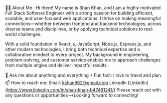 👨‍💻 About Me :
Hi there! My name is Shan Khan, and I am a highly motivated Full Stack Software Engineer with a strong passion for building efficient, scalable, and user-focused web applications. I thrive on making meaningful connections—whether between frontend and backend technologies, across diverse teams and disciplines, or by applying technical solutions to real-world challenges.

With a solid foundation in React.js, JavaScript, Node.js, Express.js, and other modern technologies, I bring both technical expertise and a collaborative mindset to every project. My background in engineering, problem-solving, and customer service enables me to approach challenges from multiple angles and deliver impactful results.

💬 Ask me about anything and everything
⚡ Fun fact: I love to travel and plan.
📫 How to reach me:
Email: kshan962@gmail.com
LinkedIn [LinkedIn] (https://www.linkedin.com/in/shan-khan-b47481241/)
Please reach out with any questions or opportunities-->Looking forward to connecting!

<!--
**kshan962/kshan962** is a ✨ _special_ ✨ repository because its `README.md` (this file) appears on your GitHub profile.

Here are some ideas to get you started:

- 🔭 I’m currently working on ...
- 🌱 I’m currently learning ...
- 👯 I’m looking to collaborate on ...
- 🤔 I’m looking for help with ...
- 💬 Ask me about ...
- 📫 How to reach me: ...
- 😄 Pronouns: ...
- ⚡ Fun fact: ...
-->
